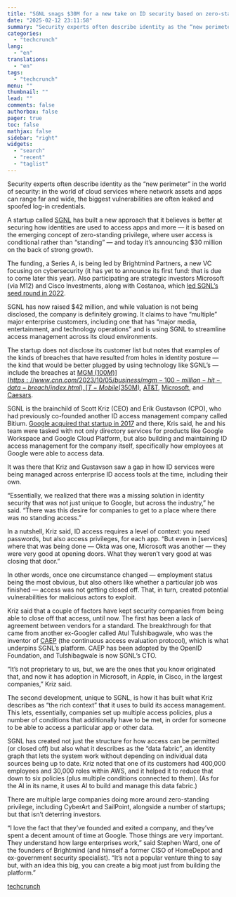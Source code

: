 ```yaml
---
title: "SGNL snags $30M for a new take on ID security based on zero-standing privileges"
date: "2025-02-12 23:11:58"
summary: "Security experts often describe identity as the “new perimeter” in the world of security: in the world of cloud services where network assets and apps can range far and wide, the biggest vulnerabilities are often leaked and spoofed log-in credentials. A startup called SGNL has built a new approach that..."
categories:
  - "techcrunch"
lang:
  - "en"
translations:
  - "en"
tags:
  - "techcrunch"
menu: ""
thumbnail: ""
lead: ""
comments: false
authorbox: false
pager: true
toc: false
mathjax: false
sidebar: "right"
widgets:
  - "search"
  - "recent"
  - "taglist"
---
```


Security experts often describe identity as the “new perimeter” in the world of security: in the world of cloud services where network assets and apps can range far and wide, the biggest vulnerabilities are often leaked and spoofed log-in credentials.

A startup called [SGNL](https://sgnl.ai) has built a new approach that it believes is better at securing how identities are used to access apps and more — it is based on the emerging concept of zero-standing privilege, where user access is conditional rather than “standing” — and today it’s announcing $30 million on the back of strong growth.

The funding, a Series A, is being led by Brightmind Partners, a new VC focusing on cybersecurity (it has yet to announce its first fund: that is due to come later this year). Also participating are strategic investors Microsoft (via M12) and Cisco Investments, along with Costanoa, which [led SGNL’s seed round in 2022](https://techcrunch.com/2022/10/27/sgnl-ai-secures-12m-to-expand-its-enterprise-authorization-platform/).

SGNL has now raised $42 million, and while valuation is not being disclosed, the company is definitely growing. It claims to have “multiple” major enterprise customers, including one that has “major media, entertainment, and technology operations” and is using SGNL to streamline access management across its cloud environments.

The startup does not disclose its customer list but notes that examples of the kinds of breaches that have resulted from holes in identity posture — the kind that would be better plugged by using technology like SGNL’s — include the breaches at [MGM ($100M)](https://www.cnn.com/2023/10/05/business/mgm-100-million-hit-data-breach/index.html), [T-Mobile ($350M)](https://www.cnn.com/2022/07/25/tech/tmobile-data-breach-settlement/index.html), [AT&T](https://www.pbs.org/newshour/nation/att-says-data-of-nearly-all-customers-downloaded-in-a-2022-security-breach), [Microsoft](https://www.msspalert.com/news/microsoft-admits-source-code-stolen-in-midnight-blizzard-email-attacks), and [Caesars](https://techcrunch.com/2023/09/14/caesars-entertainment-data-breach-cyberattack/).

SGNL is the brainchild of Scott Kriz (CEO) and Erik Gustavson (CPO), who had previously co-founded another ID access management company called Bitium. [Google acquired that startup in 2017](https://techcrunch.com/2017/09/26/google-cloud-acquires-cloud-identity-management-company-bitium/) and there, Kris said, he and his team were tasked with not only directory services for products like Google Workspace and Google Cloud Platform, but also building and maintaining ID access management for the company itself, specifically how employees at Google were able to access data.

It was there that Kriz and Gustavson saw a gap in how ID services were being managed across enterprise ID access tools at the time, including their own.

“Essentially, we realized that there was a missing solution in identity security that was not just unique to Google, but across the industry,” he said. “There was this desire for companies to get to a place where there was no standing access.”

In a nutshell, Kriz said, ID access requires a level of context: you need passwords, but also access privileges, for each app. “But even in [services] where that was being done — Okta was one, Microsoft was another — they were very good at opening doors. What they weren’t very good at was closing that door.”

In other words, once one circumstance changed — employment status being the most obvious, but also others like whether a particular job was finished — access was not getting closed off. That, in turn, created potential vulnerabilities for malicious actors to exploit.

Kriz said that a couple of factors have kept security companies from being able to close off that access, until now. The first has been a lack of agreement between vendors for a standard. The breakthrough for that came from another ex-Googler called Atul Tulshibagwale, who was the inventor of [CAEP](https://www.idsalliance.org/blog/securing-cloud-access-with-continuous-access-evaluation-protocol/) (the continuous access evaluation protocol), which is what underpins SGNL’s platform. CAEP has been adopted by the OpenID Foundation, and Tulshibagwale is now SGNL’s CTO.

“It’s not proprietary to us, but, we are the ones that you know originated that, and now it has adoption in Microsoft, in Apple, in Cisco, in the largest companies,” Kriz said.

The second development, unique to SGNL, is how it has built what Kriz describes as “the rich context” that it uses to build its access management. This lets, essentially, companies set up multiple access policies, plus a number of conditions that additionally have to be met, in order for someone to be able to access a particular app or other data.

SGNL has created not just the structure for how access can be permitted (or closed off) but also what it describes as the “data fabric”, an identity graph that lets the system work without depending on individual data sources being up to date. Kriz noted that one of its customers had 400,000 employees and 30,000 roles within AWS, and it helped it to reduce that down to six policies (plus multiple conditions connected to them). (As for the AI in its name, it uses AI to build and manage this data fabric.)

There are multiple large companies doing more around zero-standing privilege, including CyberArt and SailPoint, alongside a number of startups; but that isn’t deterring investors.

“I love the fact that they’ve founded and exited a company, and they’ve spent a decent amount of time at Google. Those things are very important. They understand how large enterprises work,” said Stephen Ward, one of the founders of Brightmind (and himself a former CISO of HomeDepot and ex-government security specialist). “It’s not a popular venture thing to say but, with an idea this big, you can create a big moat just from building the platform.”

[techcrunch](https://techcrunch.com/2025/02/12/sgnl-snags-30m-for-a-new-take-on-id-security-based-on-zero-standing-privileges/)
